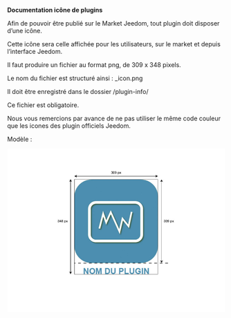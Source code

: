 **Documentation icône de plugins**

Afin de pouvoir être publié sur le Market Jeedom, tout plugin doit disposer d’une icône.

Cette icône sera celle affichée pour les utilisateurs, sur le market et depuis l’interface Jeedom.

Il faut produire un fichier au format png, de 309 x 348 pixels.

Le nom du fichier est structuré ainsi : <plugin-id>_icon.png

Il doit être enregistré dans le dossier /plugin-info/

Ce fichier est obligatoire.

Nous vous remercions par avance de ne pas utiliser le même code couleur que les icones des plugin officiels Jeedom.

Modèle :

![modele-icone](../images/plugin-Jeedom-px.jpg)
